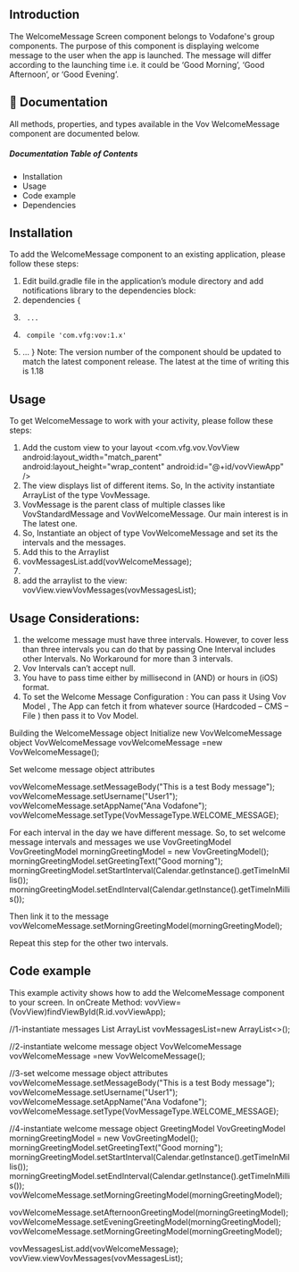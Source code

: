  
## Introduction
The WelcomeMessage Screen component belongs to Vodafone's group components. The purpose of this component is displaying welcome message to the user when the app is launched. The message will differ according to the launching time i.e. it could be ‘Good Morning’, ‘Good Afternoon’, or ‘Good Evening’.   

## 📗 Documentation
All methods, properties, and types available in the Vov WelcomeMessage component are documented below.


##### Documentation Table of Contents
 * Installation
 * Usage
 * Code example
 * Dependencies
 
## Installation
To add the WelcomeMessage component to an existing application, please follow these steps:
1.	Edit build.gradle file in the application’s module directory and add notifications library to the dependencies block:
2.	dependencies {
3.	    ...
4.	    compile 'com.vfg:vov:1.x'   
5.	 ...
}
Note: The version number of the component should be updated to match the latest component release. The latest at the time of writing this is 1.18

## Usage
To get WelcomeMessage to work with your activity, please follow these steps:
1. Add the custom view to your layout
<com.vfg.vov.VovView
    android:layout_width="match_parent"
    android:layout_height="wrap_content"
    android:id="@+id/vovViewApp"
    />
2. The view displays list of different items. So, In the activity instantiate ArrayList of the type VovMessage.
3. VovMessage is the parent class of multiple classes like VovStandardMessage and VovWelcomeMessage. Our main interest is in The latest one. 
4. So,  Instantiate an object of type VovWelcomeMessage and set its the intervals and the messages.
5. Add this to the Arraylist
6.	vovMessagesList.add(vovWelcomeMessage);
7.	
8.	add the arraylist to the view:
vovView.viewVovMessages(vovMessagesList);

## Usage Considerations:
1.	the welcome message must have three intervals. However, to cover less than three intervals you can do that by passing One Interval includes other Intervals. No Workaround for more than 3 intervals.
2.	  Vov Intervals can’t accept null.
3.	You have to pass time either by millisecond in (AND)  or hours in (iOS) format.
4.	To set the Welcome Message Configuration :
You can pass it Using Vov Model , The App can fetch it from whatever source (Hardcoded – CMS – File ) then pass it to Vov Model.



Building the WelcomeMessage object
Initialize new VovWelcomeMessage object
       VovWelcomeMessage vovWelcomeMessage =new VovWelcomeMessage();



Set welcome message object attributes

vovWelcomeMessage.setMessageBody("This is a test Body message");
vovWelcomeMessage.setUsername("User1");
vovWelcomeMessage.setAppName("Ana Vodafone");
vovWelcomeMessage.setType(VovMessageType.WELCOME_MESSAGE);


For each interval in the day we have different message. So,
to set welcome message intervals and messages we use VovGreetingModel 
VovGreetingModel morningGreetingModel = new VovGreetingModel();
morningGreetingModel.setGreetingText("Good morning");
morningGreetingModel.setStartInterval(Calendar.getInstance().getTimeInMillis());
morningGreetingModel.setEndInterval(Calendar.getInstance().getTimeInMillis());
	
Then link it to the message
vovWelcomeMessage.setMorningGreetingModel(morningGreetingModel);

Repeat this step for the other two intervals. 

  





## Code example
This example activity shows how to add the WelcomeMessage component to your screen.
In onCreate Method:
vovView=(VovView)findViewById(R.id.vovViewApp);

//1-instantiate messages List
ArrayList<VovMessage> vovMessagesList=new ArrayList<>();


//2-instantiate welcome message object
VovWelcomeMessage vovWelcomeMessage =new VovWelcomeMessage();

//3-set welcome message object attributes
vovWelcomeMessage.setMessageBody("This is a test Body message");
vovWelcomeMessage.setUsername("User1");
vovWelcomeMessage.setAppName("Ana Vodafone");
vovWelcomeMessage.setType(VovMessageType.WELCOME_MESSAGE);

//4-instantiate welcome message object GreetingModel
VovGreetingModel morningGreetingModel = new VovGreetingModel();
morningGreetingModel.setGreetingText("Good morning");
morningGreetingModel.setStartInterval(Calendar.getInstance().getTimeInMillis());
morningGreetingModel.setEndInterval(Calendar.getInstance().getTimeInMillis());
vovWelcomeMessage.setMorningGreetingModel(morningGreetingModel);

vovWelcomeMessage.setAfternoonGreetingModel(morningGreetingModel);
vovWelcomeMessage.setEveningGreetingModel(morningGreetingModel);
vovWelcomeMessage.setMorningGreetingModel(morningGreetingModel);


vovMessagesList.add(vovWelcomeMessage);
vovView.viewVovMessages(vovMessagesList);


